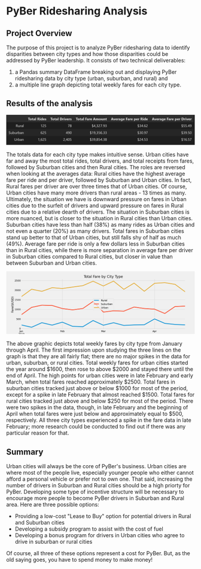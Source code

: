 # PyBer Ridesharing Analysis

## Project Overview
The purpose of this project is to analyze PyBer ridesharing data to identify disparities between city types and how those disparities could be addressed by PyBer leadership. It consists of two technical deliverables: 

1. a Pandas summary DataFrame breaking out and displaying PyBer ridesharing data by city type (urban, suburban, and rural) and 
2. a multiple line graph depicting total weekly fares for each city type.

## Results of the analysis
![PyBer Summary DataFrame](challenge/Starter_Code/analysis/PyBer_Summary_DataFrame.png)

The totals data for each city type makes intuitive sense. Urban cities have far and away the most total rides, total drivers, and total receipts from fares, followed by Suburban cities and then Rural cities. The roles are reversed when looking at the averages data: Rural cities have the highest average fare per ride and per driver, followed by Suburban and Urban cities. In fact, Rural fares per driver are over three times that of Urban cities. Of course, Urban cities have many more drivers than rural areas - 13 times as many. Ultimately, the situation we have is downward pressure on fares in Urban cities due to the surfeit of drivers and upward pressure on fares in Rural cities due to a relative dearth of drivers. The situation in Suburban cities is more nuanced, but is closer to the situation in Rural cities than Urban cities. Suburban cities have less than half (38%) as many rides as Urban cities and not even a quarter (20%) as many drivers. Total fares in Suburban cities stand up better to that of Urban cities, but still falls shy of half as much (49%). Average fare per ride is only a few dollars less in Suburban cities than in Rural cities, while there is more separation in average fare per driver in Suburban cities compared to Rural cities, but closer in value than between Suburban and Urban cities.

![Total Fare by City Type](challenge/Starter_Code/analysis/Total_Fare_by_City_Type.png)


The above graphic depicts total weekly fares by city type from January through April. The first impression upon studying the three lines on the graph is that they are all fairly flat; there are no major spikes in the data for urban, suburban, or rural cities. Total weekly fares for urban cities started the year around $1600, then rose to above $2000 and stayed there until the end of April. The high points for urban cities were in late February and early March, when total fares reached approximately $2500. Total fares in suburban cities tracked just above or below $1000 for most of the period, except for a spike in late February that almost reached $1500. Total fares for rural cities tracked just above and below $250 for most of the period. There were two spikes in the data, though, in late February and the beginning of April when total fares were just below and approximately equal to $500, respectively. All three city types experienced a spike in the fare data in late February; more research could be conducted to find out if there was any particular reason for that.

## Summary

Urban cities will always be the core of PyBer's business. Urban cities are where most of the people live, especially younger people who either cannot afford a personal vehicle or prefer not to own one. That said, increasing the number of drivers in Suburban and Rural cities should be a high priorty for PyBer. Developing some type of incentive structure will be necessary to encourage more people to become PyBer drivers in Suburban and Rural area. Here are three possible options:

- Providing a low-cost "Lease to Buy" option for potential drivers in Rural and Suburban cities
- Developing a subsidy program to assist with the cost of fuel
- Developing a bonus program for drivers in Urban cities who agree to drive in suburban or rural cities

Of course, all three of these options represent a cost for PyBer. But, as the old saying goes, you have to spend money to make money!
